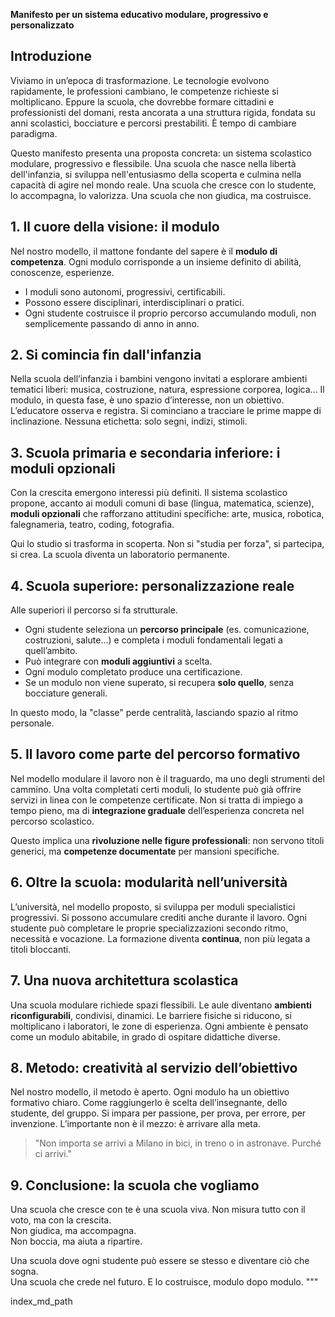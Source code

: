 **Manifesto per un sistema educativo modulare, progressivo e personalizzato**

## Introduzione

Viviamo in un’epoca di trasformazione. Le tecnologie evolvono rapidamente, le professioni cambiano, le competenze richieste si moltiplicano. Eppure la scuola, che dovrebbe formare cittadini e professionisti del domani, resta ancorata a una struttura rigida, fondata su anni scolastici, bocciature e percorsi prestabiliti. È tempo di cambiare paradigma.

Questo manifesto presenta una proposta concreta: un sistema scolastico modulare, progressivo e flessibile. Una scuola che nasce nella libertà dell'infanzia, si sviluppa nell'entusiasmo della scoperta e culmina nella capacità di agire nel mondo reale. Una scuola che cresce con lo studente, lo accompagna, lo valorizza. Una scuola che non giudica, ma costruisce.

## 1. Il cuore della visione: il modulo

Nel nostro modello, il mattone fondante del sapere è il **modulo di competenza**. Ogni modulo corrisponde a un insieme definito di abilità, conoscenze, esperienze.

- I moduli sono autonomi, progressivi, certificabili.
- Possono essere disciplinari, interdisciplinari o pratici.
- Ogni studente costruisce il proprio percorso accumulando moduli, non semplicemente passando di anno in anno.

## 2. Si comincia fin dall'infanzia

Nella scuola dell’infanzia i bambini vengono invitati a esplorare ambienti tematici liberi: musica, costruzione, natura, espressione corporea, logica... Il modulo, in questa fase, è uno spazio d’interesse, non un obiettivo. L’educatore osserva e registra. Si cominciano a tracciare le prime mappe di inclinazione. Nessuna etichetta: solo segni, indizi, stimoli.

## 3. Scuola primaria e secondaria inferiore: i moduli opzionali

Con la crescita emergono interessi più definiti. Il sistema scolastico propone, accanto ai moduli comuni di base (lingua, matematica, scienze), **moduli opzionali** che rafforzano attitudini specifiche: arte, musica, robotica, falegnameria, teatro, coding, fotografia.

Qui lo studio si trasforma in scoperta. Non si "studia per forza", si partecipa, si crea. La scuola diventa un laboratorio permanente.

## 4. Scuola superiore: personalizzazione reale

Alle superiori il percorso si fa strutturale.

- Ogni studente seleziona un **percorso principale** (es. comunicazione, costruzioni, salute...) e completa i moduli fondamentali legati a quell’ambito.
- Può integrare con **moduli aggiuntivi** a scelta.
- Ogni modulo completato produce una certificazione.
- Se un modulo non viene superato, si recupera **solo quello**, senza bocciature generali.

In questo modo, la "classe" perde centralità, lasciando spazio al ritmo personale.

## 5. Il lavoro come parte del percorso formativo

Nel modello modulare il lavoro non è il traguardo, ma uno degli strumenti del cammino. Una volta completati certi moduli, lo studente può già offrire servizi in linea con le competenze certificate. Non si tratta di impiego a tempo pieno, ma di **integrazione graduale** dell’esperienza concreta nel percorso scolastico.

Questo implica una **rivoluzione nelle figure professionali**: non servono titoli generici, ma **competenze documentate** per mansioni specifiche.

## 6. Oltre la scuola: modularità nell’università

L’università, nel modello proposto, si sviluppa per moduli specialistici progressivi. Si possono accumulare crediti anche durante il lavoro. Ogni studente può completare le proprie specializzazioni secondo ritmo, necessità e vocazione. La formazione diventa **continua**, non più legata a titoli bloccanti.

## 7. Una nuova architettura scolastica

Una scuola modulare richiede spazi flessibili. Le aule diventano **ambienti riconfigurabili**, condivisi, dinamici. Le barriere fisiche si riducono, si moltiplicano i laboratori, le zone di esperienza. Ogni ambiente è pensato come un modulo abitabile, in grado di ospitare didattiche diverse.

## 8. Metodo: creatività al servizio dell’obiettivo

Nel nostro modello, il metodo è aperto. Ogni modulo ha un obiettivo formativo chiaro. Come raggiungerlo è scelta dell’insegnante, dello studente, del gruppo. Si impara per passione, per prova, per errore, per invenzione. L’importante non è il mezzo: è arrivare alla meta.

> "Non importa se arrivi a Milano in bici, in treno o in astronave. Purché ci arrivi."

## 9. Conclusione: la scuola che vogliamo

Una scuola che cresce con te è una scuola viva. Non misura tutto con il voto, ma con la crescita.  
Non giudica, ma accompagna.  
Non boccia, ma aiuta a ripartire.  

Una scuola dove ogni studente può essere se stesso e diventare ciò che sogna.  
Una scuola che crede nel futuro. E lo costruisce, modulo dopo modulo.
"""


index_md_path
